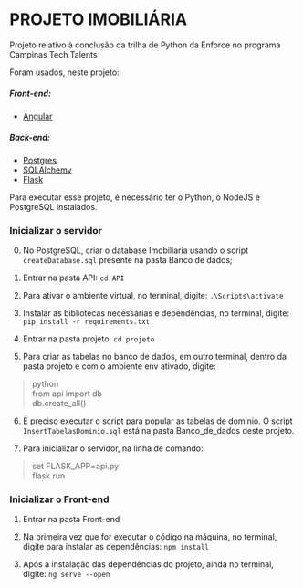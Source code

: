 # PROJETO IMOBILIÁRIA

Projeto relativo à conclusão da trilha de Python da Enforce no programa Campinas Tech Talents

Foram usados, neste projeto:
##### Front-end:
* [Angular](https://angular.io/)

##### Back-end:
* [Postgres](https://www.postgresql.org/)
* [SQLAlchemy](https://www.sqlalchemy.org/)
* [Flask](https://flask.palletsprojects.com/en/1.1.x/)


Para executar esse projeto, é necessário ter o Python, o NodeJS e PostgreSQL instalados.

### Inicializar o servidor

0. No PostgreSQL, criar o database Imobiliaria usando o script `createDatabase.sql` presente na pasta Banco de dados;

1. Entrar na pasta API: `cd API`

2. Para ativar o ambiente virtual, no terminal, digite: `.\Scripts\activate`

3. Instalar as bibliotecas necessárias e dependências, no terminal, digite: `pip install -r requirements.txt`

4. Entrar na pasta projeto: `cd projeto`

5. Para criar as tabelas no banco de dados, em outro terminal, dentro da pasta projeto e com o ambiente env ativado, digite:

>python  
>from api import db  
>db.create_all()  

6. É preciso executar o script para popular as tabelas de domínio. O script `InsertTabelasDominio.sql` está na pasta Banco_de_dados deste projeto.

7. Para inicializar o servidor, na linha de comando:

>set FLASK_APP=api.py  
>flask run  

### Inicializar o Front-end

1. Entrar na pasta Front-end

2. Na primeira vez que for executar o código na máquina, no terminal, digite para instalar as dependências: `npm install`

3. Após a instalação das dependências do projeto, ainda no terminal, digite: `ng serve --open`
